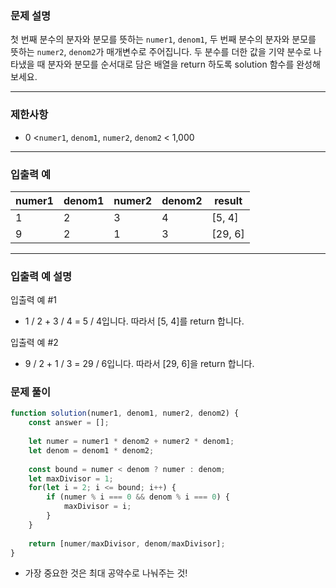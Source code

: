 ### **문제 설명**

첫 번째 분수의 분자와 분모를 뜻하는 `numer1`, `denom1`, 두 번째 분수의 분자와 분모를 뜻하는 `numer2`, `denom2`가 매개변수로 주어집니다. 두 분수를 더한 값을 기약 분수로 나타냈을 때 분자와 분모를 순서대로 담은 배열을 return 하도록 solution 함수를 완성해보세요.

---

### 제한사항

- 0 <`numer1`, `denom1`, `numer2`, `denom2` < 1,000

---

### 입출력 예

| numer1 | denom1 | numer2 | denom2 | result |
| --- | --- | --- | --- | --- |
| 1 | 2 | 3 | 4 | [5, 4] |
| 9 | 2 | 1 | 3 | [29, 6] |

---

### 입출력 예 설명

입출력 예 #1

- 1 / 2 + 3 / 4 = 5 / 4입니다. 따라서 [5, 4]를 return 합니다.

입출력 예 #2

- 9 / 2 + 1 / 3 = 29 / 6입니다. 따라서 [29, 6]을 return 합니다.

### 문제 풀이

```jsx
function solution(numer1, denom1, numer2, denom2) {
    const answer = [];
    
    let numer = numer1 * denom2 + numer2 * denom1;
    let denom = denom1 * denom2;
    
    const bound = numer < denom ? numer : denom;
    let maxDivisor = 1;
    for(let i = 2; i <= bound; i++) {
        if (numer % i === 0 && denom % i === 0) {
            maxDivisor = i;
        }
    }
    
    return [numer/maxDivisor, denom/maxDivisor];
}
```

- 가장 중요한 것은 최대 공약수로 나눠주는 것!
